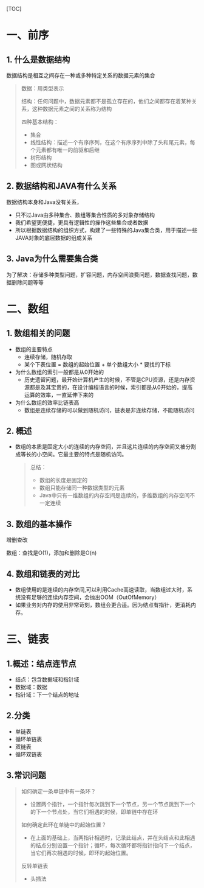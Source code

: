 [TOC]



# 一、前序

## 1. 什么是数据结构

数据结构是相互之间存在一种或多种特定关系的数据元素的集合

> 数据：用类型表示
>
> 结构：任何问题中，数据元素都不是孤立存在的，他们之间都存在着某种关系，这种数据元素之间的关系称为结构
>
> 四种基本结构：
>
> - 集合
> - 线性结构：描述一个有序序列，在这个有序序列中除了头和尾元素，每个元素都有唯一的前驱和后继
> - 树形结构
> - 图或网状结构

## 2. 数据结构和JAVA有什么关系

数据结构本身和Java没有关系，

- 只不过Java由多种集合、数组等集合性质的多对象存储结构
- 我们希望更便捷，更具有逻辑性的操作这些集合或者数据
- 所以根据数据结构的组织方式，构建了一些特殊的Java集合类，用于描述一些JAVA对象的底层数据的组成关系

## 3. Java为什么需要集合类

为了解决：存储多种类型问题，扩容问题，内存空间浪费问题，数据查找问题，数据删除问题等等

# 二、数组

## 1. 数组相关的问题

- 数组的主要特点
  - 连续存储，随机存取
  - 某个下表位置 = 数组的起始位置 + 单个数组大小 * 要找的下标
- 为什么数组的索引一般都是从0开始的
  - 历史遗留问题，最开始计算机产生的时候，不管是CPU资源，还是内存资源都是及其宝贵的，在设计编程语言的时候，索引都是从0开始的，提高运算的效率，一直延伸下来的
- 为什么数组的效率比链表高
  - 数组是连续存储的可以做到随机访问，链表是非连续存储，不能随机访问

## 2. 概述

- 数组的本质是固定大小的连续的内存空间，并且这片连续的内存空间又被分割成等长的小空间。它最主要的特点是随机访问。

  > 总结：
  >
  > - 数组的长度是固定的
  > - 数组只能存储同一种数据类型的元素
  > - Java中只有一维数组的内存空间是连续的，多维数组的内存空间不一定连续

## 3. 数组的基本操作

增删查改

数组：查找是O(1)，添加和删除是O(n)

## 4. 数组和链表的对比

- 数组使用的是连续的内存空间,可以利用Cache高速读取，当数组过大时，系统没有足够的连续内存空间，会抛出OOM（OutOfMemory）
- 如果业务对内存的使用非常苛刻，数组会更合适。因为结点有指针，更消耗内存。

# 三、链表

## 1.概述：结点连节点

   - 结点：包含数据域和指针域
   - 数据域：数据
   - 指针域：下一个结点的地址

## 2.分类

   - 单链表
   - 循环单链表
   - 双链表
   - 循环双链表

## 3.常识问题

> 如何确定一条单链中有一条环？
   >
> - 设置两个指针，一个指针每次跳到下一个节点，另一个节点跳到下一个的下一个节点处，当它们相遇的时候，即单链中存在环
   >
   > 如何确定此环在单链中的起始位置？
   >
   > - 在上面的基础上，当两指针相遇时，记录此结点，并在头结点和此相遇的结点分别设置一个指针；循环，每次循环都将指针指向下一个结点，当它们再次相遇的时候，即环的起始位置。
   >
   > 反转单链表
   >
   > - 头插法
